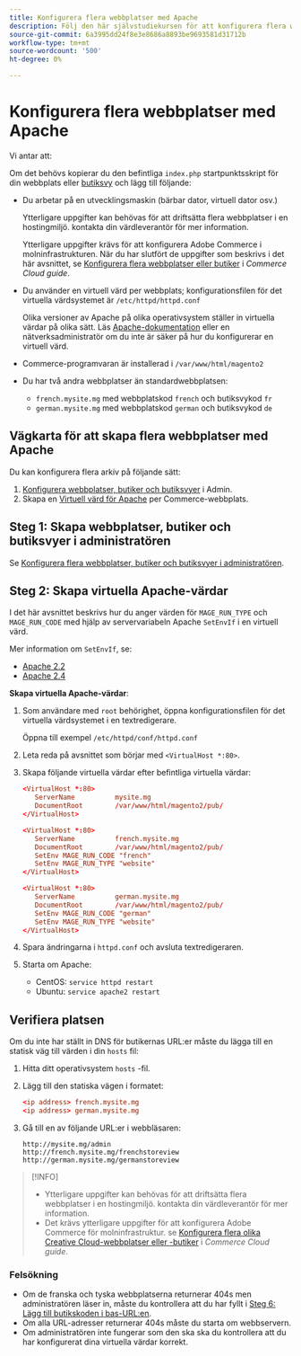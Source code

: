 ```yaml
---
title: Konfigurera flera webbplatser med Apache
description: Följ den här självstudiekursen för att konfigurera flera webbplatser med Apache.
source-git-commit: 6a3995dd24f8e3e8686a8893be9693581d31712b
workflow-type: tm+mt
source-wordcount: '500'
ht-degree: 0%

---
```



# Konfigurera flera webbplatser med Apache

Vi antar att:

Om det behövs kopierar du den befintliga `index.php` startpunktsskript för din webbplats eller [butiksvy](https://glossary.magento.com/store-view) och lägg till följande:

- Du arbetar på en utvecklingsmaskin (bärbar dator, virtuell dator osv.)

   Ytterligare uppgifter kan behövas för att driftsätta flera webbplatser i en hostingmiljö. kontakta din värdleverantör för mer information.

   Ytterligare uppgifter krävs för att konfigurera Adobe Commerce i molninfrastrukturen. När du har slutfört de uppgifter som beskrivs i det här avsnittet, se [Konfigurera flera webbplatser eller butiker](https://devdocs.magento.com/cloud/project/project-multi-sites.html) i _Commerce Cloud guide_.

- Du använder en virtuell värd per webbplats; konfigurationsfilen för det virtuella värdsystemet är `/etc/httpd/httpd.conf`

   Olika versioner av Apache på olika operativsystem ställer in virtuella värdar på olika sätt. Läs [Apache-dokumentation](https://httpd.apache.org/docs/2.4/vhosts) eller en nätverksadministratör om du inte är säker på hur du konfigurerar en virtuell värd.

- Commerce-programvaran är installerad i `/var/www/html/magento2`
- Du har två andra webbplatser än standardwebbplatsen:

   - `french.mysite.mg` med webbplatskod `french` och butiksvykod `fr`
   - `german.mysite.mg` med webbplatskod `german` och butiksvykod `de`

## Vägkarta för att skapa flera webbplatser med Apache

Du kan konfigurera flera arkiv på följande sätt:

1. [Konfigurera webbplatser, butiker och butiksvyer](ms-admin.md) i Admin.
1. Skapa en [Virtuell värd för Apache](#step-2-create-apache-virtual-hosts) per Commerce-webbplats.

## Steg 1: Skapa webbplatser, butiker och butiksvyer i administratören

Se [Konfigurera flera webbplatser, butiker och butiksvyer i administratören](ms-admin.md).

## Steg 2: Skapa virtuella Apache-värdar

I det här avsnittet beskrivs hur du anger värden för `MAGE_RUN_TYPE` och `MAGE_RUN_CODE` med hjälp av servervariabeln Apache `SetEnvIf` i en virtuell värd.

Mer information om `SetEnvIf`, se:

- [Apache 2.2](https://httpd.apache.org/docs/2.2/mod/mod_setenvif.html)
- [Apache 2.4](https://httpd.apache.org/docs/2.4/mod/mod_setenvif.html)

**Skapa virtuella Apache-värdar**:

1. Som användare med `root` behörighet, öppna konfigurationsfilen för det virtuella värdsystemet i en textredigerare.

   Öppna till exempel `/etc/httpd/conf/httpd.conf`

1. Leta reda på avsnittet som börjar med `<VirtualHost *:80>`.
1. Skapa följande virtuella värdar efter befintliga virtuella värdar:

   ```conf
   <VirtualHost *:80>
      ServerName          mysite.mg
      DocumentRoot        /var/www/html/magento2/pub/
   </VirtualHost>
   
   <VirtualHost *:80>
      ServerName          french.mysite.mg
      DocumentRoot        /var/www/html/magento2/pub/
      SetEnv MAGE_RUN_CODE "french"
      SetEnv MAGE_RUN_TYPE "website"
   </VirtualHost>
   
   <VirtualHost *:80>
      ServerName          german.mysite.mg
      DocumentRoot        /var/www/html/magento2/pub/
      SetEnv MAGE_RUN_CODE "german"
      SetEnv MAGE_RUN_TYPE "website"
   </VirtualHost>
   ```

1. Spara ändringarna i `httpd.conf` och avsluta textredigeraren.
1. Starta om Apache:

   - CentOS: `service httpd restart`
   - Ubuntu: `service apache2 restart`

## Verifiera platsen

Om du inte har ställt in DNS för butikernas URL:er måste du lägga till en statisk väg till värden i din `hosts` fil:

1. Hitta ditt operativsystem `hosts` -fil.
1. Lägg till den statiska vägen i formatet:

   ```conf
   <ip address> french.mysite.mg
   <ip address> german.mysite.mg
   ```

1. Gå till en av följande URL:er i webbläsaren:

   ```http
   http://mysite.mg/admin
   http://french.mysite.mg/frenchstoreview
   http://german.mysite.mg/germanstoreview
   ```

>[!INFO]
>
>- Ytterligare uppgifter kan behövas för att driftsätta flera webbplatser i en hostingmiljö. kontakta din värdleverantör för mer information.
>- Det krävs ytterligare uppgifter för att konfigurera Adobe Commerce för molninfrastruktur. se [Konfigurera flera olika Creative Cloud-webbplatser eller -butiker](https://devdocs.magento.com/cloud/project/project-multi-sites.html) i _Commerce Cloud guide_.


### Felsökning

- Om de franska och tyska webbplatserna returnerar 404s men administratören läser in, måste du kontrollera att du har fyllt i [Steg 6: Lägg till butikskoden i bas-URL:en](ms-admin.md#step-6-add-the-store-code-to-the-base-url).
- Om alla URL-adresser returnerar 404s måste du starta om webbservern.
- Om administratören inte fungerar som den ska ska du kontrollera att du har konfigurerat dina virtuella värdar korrekt.
